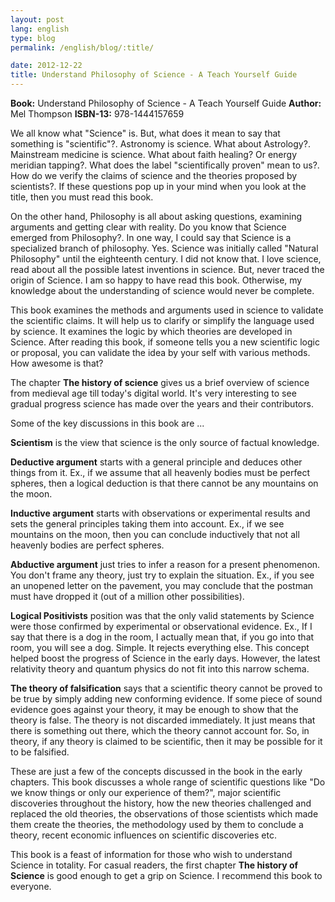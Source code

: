 ```yaml
---
layout: post
lang: english
type: blog
permalink: /english/blog/:title/

date: 2012-12-22
title: Understand Philosophy of Science - A Teach Yourself Guide
---
```


**Book:** Understand Philosophy of Science - A Teach Yourself Guide
**Author:** Mel Thompson
**ISBN-13:** 978-1444157659

We all know what "Science" is. But, what does it mean to say that something is "scientific"?. Astronomy is science. What about Astrology?. Mainstream medicine is science. What about faith healing? Or energy meridian tapping?. What does the label "scientifically proven" mean to us?. How do we verify the claims of science and the theories proposed by scientists?. If these questions pop up in your mind when you look at the title, then you must read this book.

On the other hand, Philosophy is all about asking questions, examining arguments and getting clear with reality. Do you know that Science emerged from Philosophy?. In one way, I could say that Science is a specialized branch of philosophy. Yes. Science was initially called "Natural Philosophy" until the eighteenth century. I did not know that. I love science, read about all the possible latest inventions in science. But, never traced the origin of Science. I am so happy to have read this book. Otherwise, my knowledge about the understanding of science would never be complete.

This book examines the methods and arguments used in science to validate the scientific claims. It will help us to clarify or simplify the language used by science. It examines the logic by which theories are developed in Science. After reading this book, if someone tells you a new scientific logic or proposal, you can validate the idea by your self with various methods. How awesome is that?

The chapter **The history of science** gives us a brief overview of science from medieval age till today's digital world. It's very interesting to see gradual progress science has made over the years and their contributors.

Some of the key discussions in this book are ...

**Scientism** is the view that science is the only source of factual knowledge.

**Deductive argument** starts with a general principle and deduces other things from it. Ex., if we assume that all heavenly bodies must be perfect spheres, then a logical deduction is that there cannot be any mountains on the moon.

**Inductive argument** starts with observations or experimental results and sets the general principles taking them into account. Ex., if we see mountains on the moon, then you can conclude inductively that not all heavenly bodies are perfect spheres.

**Abductive argument** just tries to infer a reason for a present phenomenon. You don't frame any theory, just try to explain the situation. Ex., if you see an unopened letter on the pavement, you may conclude that the postman must have dropped it (out of a million other possibilities).

**Logical Positivists** position was that the only valid statements by Science were those confirmed by experimental or observational evidence. Ex., If I say that there is a dog in the room, I actually mean that, if you go into that room, you will see a dog. Simple. It rejects everything else. This concept helped boost the progress of Science in the early days. However, the latest relativity theory and quantum physics do not fit into this narrow schema.

**The theory of falsification** says that a scientific theory cannot be proved to be true by simply adding new conforming evidence. If some piece of sound evidence goes against your theory, it may be enough to show that the theory is false. The theory is not discarded immediately. It just means that there is something out there, which the theory cannot account for. So, in theory, if any theory is claimed to be scientific, then it may be possible for it to be falsified.

These are just a few of the concepts discussed in the book in the early chapters. This book discusses a whole range of scientific questions like "Do we know things or only our experience of them?", major scientific discoveries throughout the history, how the new theories challenged and replaced the old theories, the observations of those scientists which made them create the theories, the methodology used by them to conclude a theory, recent economic influences on scientific discoveries etc.

This book is a feast of information for those who wish to understand Science in totality. For casual readers, the first chapter **The history of Science** is good enough to get a grip on Science. I recommend this book to everyone.
